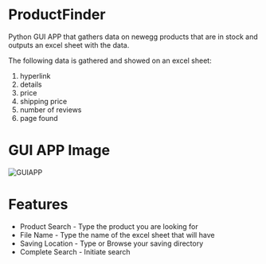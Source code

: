 # ProductFinder

Python GUI APP that gathers data on newegg products that are in stock and outputs an excel sheet with the data.

The following data is gathered and showed on an excel sheet:
<ol>
  <li>hyperlink</li>
  <li>details</li>
  <li>price</li>
  <li>shipping price</li>
  <li>number of reviews</li>
  <li>page found</li>
 </ol> 

# GUI APP Image

![GUIAPP](https://user-images.githubusercontent.com/110753469/188066925-83724e2b-c9d6-4edf-a252-95703a471f37.PNG)

# Features
 
 <ul>
  <li>Product Search - Type the product you are looking for</li>
  <li>File Name - Type the name of the excel sheet that will have</li>
  <li>Saving Location - Type or Browse your saving directory</li>
  <li>Complete Search - Initiate search </li>
</ul> 
